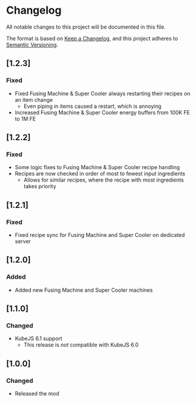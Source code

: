 # Changelog
All notable changes to this project will be documented in this file.

The format is based on [Keep a Changelog](https://keepachangelog.com/en/1.0.0/),
and this project adheres to [Semantic Versioning](https://semver.org/spec/v2.0.0.html).

## [1.2.3]

### Fixed
* Fixed Fusing Machine & Super Cooler always restarting their recipes on an item change
  * Even piping in items caused a restart, which is annoying
* Increased Fusing Machine & Super Cooler energy buffers from 100K FE to 1M FE

## [1.2.2]

### Fixed
* Some logic fixes to Fusing Machine & Super Cooler recipe handling
* Recipes are now checked in order of most to fewest input ingredients
  * Allows for similar recipes, where the recipe with most ingredients takes priority

## [1.2.1]

### Fixed
* Fixed recipe sync for Fusing Machine and Super Cooler on dedicated server

## [1.2.0]

### Added
* Added new Fusing Machine and Super Cooler machines

## [1.1.0]

### Changed
* KubeJS 6.1 support
  * This release is *not* compatible with KubeJS 6.0

## [1.0.0]

### Changed
* Released the mod

